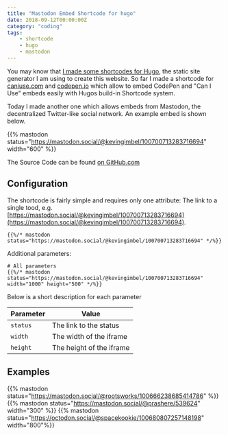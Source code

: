```yaml
---
title: "Mastodon Embed Shortcode for hugo"
date: 2018-09-12T00:00:00Z
category: "coding"
tags:
    - shortcode
    - hugo
    - mastodon
---
```


You may know that [I made some shortcodes for Hugo](https://github.com/kevingimbel/hugo-shortcodes), the static site generator I am using to create this website. So far I made a shortcode for [caniuse.com](https://caniuse.com) and [codepen.io](https://codepen.io) which allow to embed CodePen and "Can I Use" embeds easily with Hugos build-in Shortcode system.

Today I made another one which allows embeds from Mastodon, the decentralized Twitter-like social network. An example embed is shown below.

{{% mastodon status="https://mastodon.social/@kevingimbel/100700713283716694" width="600" %}}

The Source Code can be found [on GitHub.com](https://github.com/kevingimbel/hugo-shortcodes/tree/master/mastodon)
## Configuration

The shortcode is fairly simple and requires only one attribute: The link to a single tood, e.g. [https://mastodon.social/@kevingimbel/100700713283716694](https://mastodon.social/@kevingimbel/100700713283716694).

```
{{%/* mastodon status="https://mastodon.social/@kevingimbel/100700713283716694" */%}}
```

Additional parameters:

```
# All parameters
{{%/* mastodon status="https://mastodon.social/@kevingimbel/100700713283716694" width="1000" height="500" */%}}
```

Below is a short description for each parameter

| Parameter | Value |
|-----------|-------|
|`status`| The link to the status |
|`width`| The width of the iframe |
|`height`| The height of the iframe |

## Examples 

{{% mastodon status="https://mastodon.social/@rootsworks/100666238685414786" %}}
{{% mastodon status="https://mastodon.social/@prashere/539624" width="300" %}}
{{% mastodon status="https://octodon.social/@spacekookie/100680807257148198" width="800"%}}